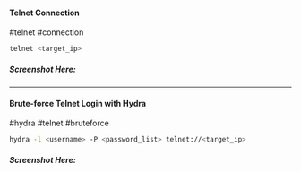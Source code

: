 #### Telnet Connection
#telnet #connection
```bash
telnet <target_ip>
```
##### Screenshot Here:
---
#### Brute-force Telnet Login with Hydra
#hydra #telnet #bruteforce
```bash
hydra -l <username> -P <password_list> telnet://<target_ip>
```
##### Screenshot Here: